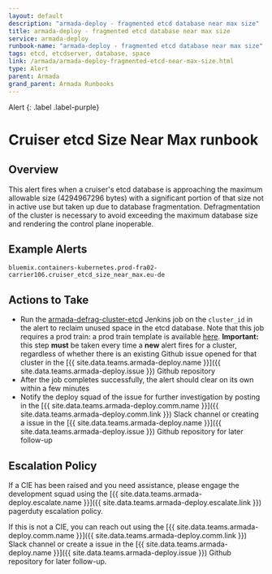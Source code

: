 ```yaml
---
layout: default
description: "armada-deploy - fragmented etcd database near max size"
title: armada-deploy - fragmented etcd database near max size
service: armada-deploy
runbook-name: "armada-deploy - fragmented etcd database near max size"
tags: etcd, etcdserver, database, space
link: /armada/armada-deploy-fragmented-etcd-near-max-size.html
type: Alert
parent: Armada
grand_parent: Armada Runbooks
---
```


Alert
{: .label .label-purple}

# Cruiser etcd Size Near Max runbook

## Overview

This alert fires when a cruiser's etcd database is approaching the maximum allowable size (4294967296 bytes) with a significant portion of that size not in active use but taken up due to database fragmentation. Defragmentation of the cluster is necessary to avoid exceeding the maximum database size and rendering the control plane inoperable.

## Example Alerts

`bluemix.containers-kubernetes.prod-fra02-carrier106.cruiser_etcd_size_near_max.eu-de`

## Actions to Take

- Run the [armada-defrag-cluster-etcd](https://alchemy-containers-jenkins.swg-devops.com/job/Containers-Runtime/job/armada-defrag-cluster-etcd/) Jenkins job on the `cluster_id` in the alert to reclaim unused space in the etcd database. Note that this job requires a prod train: a prod train template is available [here](https://pages.github.ibm.com/alchemy-conductors/documentation-pages/docs/runbooks/armada/armada-deploy-etcd-db-space-exceeded.html#prod-trains-template). **Important:** this step **must** be taken every time a **new** alert fires for a cluster, regardless of whether there is an existing Github issue opened for that cluster in the [{{ site.data.teams.armada-deploy.name }}]({{ site.data.teams.armada-deploy.issue }}) Github repository
- After the job completes successfully, the alert should clear on its own within a few minutes
- Notify the deploy squad of the issue for further investigation by posting in the [{{ site.data.teams.armada-deploy.comm.name }}]({{ site.data.teams.armada-deploy.comm.link }}) Slack channel or creating a issue in the [{{ site.data.teams.armada-deploy.name }}]({{ site.data.teams.armada-deploy.issue }}) Github repository for later follow-up

## Escalation Policy

If a CIE has been raised and you need assistance, please engage the development squad using the [{{ site.data.teams.armada-deploy.escalate.name }}]({{ site.data.teams.armada-deploy.escalate.link }}) pagerduty escalation policy.

If this is not a CIE, you can reach out using the [{{ site.data.teams.armada-deploy.comm.name }}]({{ site.data.teams.armada-deploy.comm.link }}) Slack channel or create a issue in the [{{ site.data.teams.armada-deploy.name }}]({{ site.data.teams.armada-deploy.issue }}) Github repository for later follow-up.
